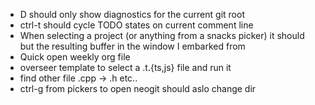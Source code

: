 - <leader>D should only show diagnostics for the current git root
- ctrl-t should cycle TODO states on current comment line
- When selecting a project (or anything from a snacks picker) it should but the
  resulting buffer in the window I embarked from
- Quick open weekly org file
- overseer template to select a .t.{ts,js} file and run it
- find other file .cpp -> .h etc..
- ctrl-g from pickers to open neogit should aslo change dir

